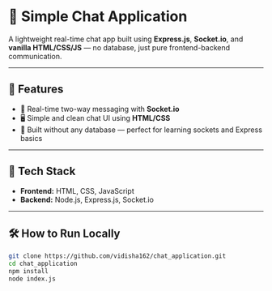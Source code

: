 # 💬 Simple Chat Application

A lightweight real-time chat app built using **Express.js**, **Socket.io**, and **vanilla HTML/CSS/JS** — no database, just pure frontend-backend communication.

---

## 🚀 Features

- 🔄 Real-time two-way messaging with **Socket.io**
- 🖥️ Simple and clean chat UI using **HTML/CSS**
- 🧠 Built without any database — perfect for learning sockets and Express basics

---

## 📁 Tech Stack

- **Frontend:** HTML, CSS, JavaScript  
- **Backend:** Node.js, Express.js, Socket.io

---

## 🛠️ How to Run Locally

```bash
git clone https://github.com/vidisha162/chat_application.git
cd chat_application
npm install
node index.js
